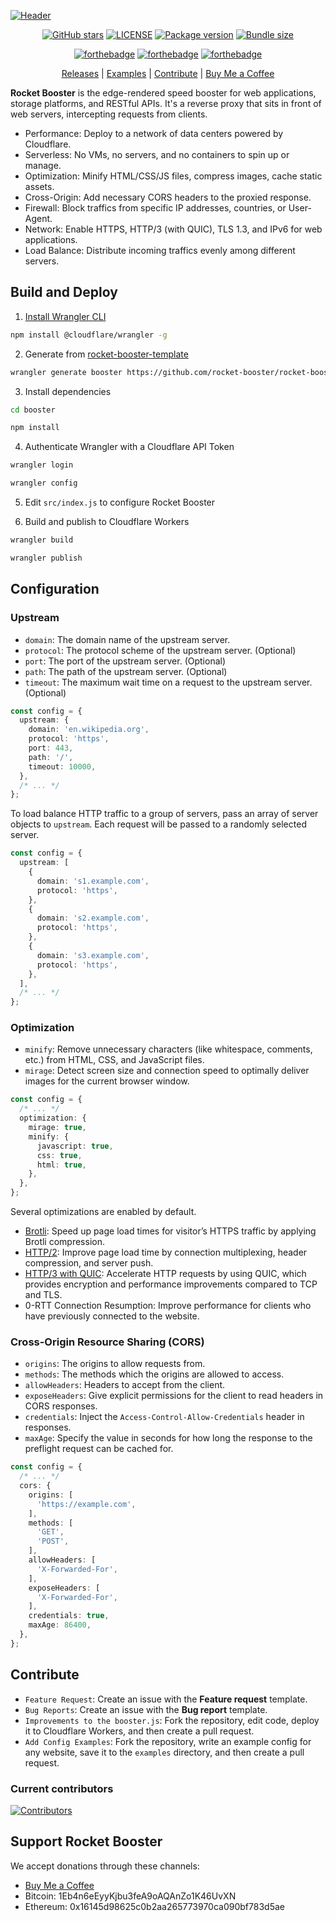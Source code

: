 [![Header](https://raw.githubusercontent.com/rocket-booster/rocket-booster/master/.github/img/header.png)](https://github.com//rocket-booster/rocket-booster)

<div align="center">

[![GitHub stars](https://img.shields.io/github/stars/rocket-booster/rocket-booster?style=for-the-badge)](https://github.com/rocket-booster/rocket-booster/stargazers)
[![LICENSE](https://img.shields.io/github/forks/rocket-booster/rocket-booster.svg?style=for-the-badge)](https://github.com/rocket-booster/rocket-booster/network/members)
[![Package version](https://img.shields.io/npm/v/rocket-booster?style=for-the-badge)](https://www.npmjs.com/package/rocket-booster)
[![Bundle size](https://img.shields.io/bundlephobia/minzip/rocket-booster?style=for-the-badge)](https://www.npmjs.com/package/rocket-booster)

[![forthebadge](https://forthebadge.com/images/badges/made-with-typescript.svg)](https://forthebadge.com)
[![forthebadge](https://forthebadge.com/images/badges/ctrl-c-ctrl-v.svg)](https://forthebadge.com)
[![forthebadge](https://forthebadge.com/images/badges/powered-by-netflix.svg)](https://forthebadge.com)

[Releases](https://github.com/rocket-booster/rocket-booster/releases) |
[Examples](#examples) |
[Contribute](#contribute) |
[Buy Me a Coffee](https://www.buymeacoffee.com/xiaoyangliu)

</div>

**Rocket Booster** is the edge-rendered speed booster for web applications, storage platforms, and RESTful APIs. It's a reverse proxy that sits in front of web servers, intercepting requests from clients.

- Performance: Deploy to a network of data centers powered by Cloudflare.
- Serverless: No VMs, no servers, and no containers to spin up or manage.
- Optimization: Minify HTML/CSS/JS files, compress images, cache static assets.
- Cross-Origin: Add necessary CORS headers to the proxied response.
- Firewall: Block traffics from specific IP addresses, countries, or User-Agent.
- Network: Enable HTTPS, HTTP/3 (with QUIC), TLS 1.3, and IPv6 for web applications.
- Load Balance: Distribute incoming traffics evenly among different servers.

## Build and Deploy

1. [Install Wrangler CLI](https://github.com/cloudflare/wrangler#installation)

```sh
npm install @cloudflare/wrangler -g
```

2. Generate from [rocket-booster-template](https://github.com/rocket-booster/rocket-booster-template)

```sh
wrangler generate booster https://github.com/rocket-booster/rocket-booster-template
```

3. Install dependencies

```sh
cd booster

npm install
```

4. Authenticate Wrangler with a Cloudflare API Token

```sh
wrangler login

wrangler config
```

5. Edit `src/index.js` to configure Rocket Booster

6. Build and publish to Cloudflare Workers

```sh
wrangler build

wrangler publish
```

## Configuration

### Upstream

- `domain`: The domain name of the upstream server.
- `protocol`: The protocol scheme of the upstream server. (Optional)
- `port`: The port of the upstream server. (Optional)
- `path`: The path of the upstream server. (Optional)
- `timeout`: The maximum wait time on a request to the upstream server.  (Optional)

```ts
const config = {
  upstream: {
    domain: 'en.wikipedia.org',
    protocol: 'https',
    port: 443,
    path: '/',
    timeout: 10000,
  },
  /* ... */
};
```

To load balance HTTP traffic to a group of servers, pass an array of server objects to `upstream`. Each request will be passed to a randomly selected server.

```ts
const config = {
  upstream: [
    {
      domain: 's1.example.com',
      protocol: 'https',
    },
    {
      domain: 's2.example.com',
      protocol: 'https',
    },
    {
      domain: 's3.example.com',
      protocol: 'https',
    },
  ],
  /* ... */
};
```

### Optimization

- `minify`: Remove unnecessary characters (like whitespace, comments, etc.) from HTML, CSS, and JavaScript files.
- `mirage`: Detect screen size and connection speed to optimally deliver images for the current browser window.

```ts
const config = {
  /* ... */
  optimization: {
    mirage: true,
    minify: {
      javascript: true,
      css: true,
      html: true,
    },
  },
};
```

Several optimizations are enabled by default.

- [Brotli](https://brotli.org/): Speed up page load times for visitor’s HTTPS traffic by applying Brotli compression.
- [HTTP/2](https://developers.google.com/web/fundamentals/performance/http2): Improve page load time by connection multiplexing, header compression, and server push.
- [HTTP/3 with QUIC](https://en.wikipedia.org/wiki/HTTP/3): Accelerate HTTP requests by using QUIC, which provides encryption and performance improvements compared to TCP and TLS.
- 0-RTT Connection Resumption: Improve performance for clients who have previously connected to the website.

### Cross-Origin Resource Sharing (CORS)

- `origins`: The origins to allow requests from.
- `methods`: The methods which the origins are allowed to access.
- `allowHeaders`: Headers to accept from the client.
- `exposeHeaders`: Give explicit permissions for the client to read headers in CORS responses.
- `credentials`: Inject the `Access-Control-Allow-Credentials` header in responses.
- `maxAge`: Specify the value in seconds for how long the response to the preflight request can be cached for.

```ts
const config = {
  /* ... */
  cors: {
    origins: [
      'https://example.com',
    ],
    methods: [
      'GET',
      'POST',
    ],
    allowHeaders: [
      'X-Forwarded-For',
    ],
    exposeHeaders: [
      'X-Forwarded-For',
    ],
    credentials: true,
    maxAge: 86400,
  },
};
```

## Contribute

- `Feature Request`: Create an issue with the **Feature request** template.
- `Bug Reports`: Create an issue with the **Bug report** template.
- `Improvements to the booster.js`: Fork the repository, edit code, deploy it to Cloudflare Workers, and then create a pull request.
- `Add Config Examples`: Fork the repository, write an example config for any website, save it to the `examples` directory, and then create a pull request.

### Current contributors

[![Contributors](https://contributors-img.web.app/image?repo=rocket-booster/rocket-booster)](https://github.com/rocket-booster/rocket-booster/graphs/contributors)

## Support Rocket Booster

We accept donations through these channels:

- [Buy Me a Coffee](https://www.buymeacoffee.com/xiaoyangliu)
- Bitcoin: 1Eb4n6eEyyKjbu3feA9oAQAnZo1K46UvXN
- Ethereum: 0x16145d98625c0b2aa265773970ca090bf783d5ae

